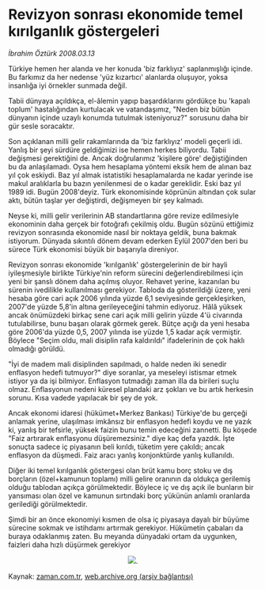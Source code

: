 # Revizyon sonrası ekonomide temel kırılganlık göstergeleri

*İbrahim Öztürk 2008.03.13*

<tr><td class="metin" colspan="2" style="padding-top: 20px; padding-left: 5px; padding-right: 10px;">Türkiye hemen her alanda ve her konuda 'biz farklıyız' saplanmışlığı içinde. Bu farkımız da her nedense 'yüz kızartıcı' alanlarda oluşuyor, yoksa insanlığa iyi örnekler sunmada değil.</td></tr><tr><td class="metin" colspan="2" style="padding-top: 20px; padding-left: 5px; padding-right: 10px;"><p>Tabii dünyaya açıldıkça, el-âlemin yapıp başardıklarını gördükçe bu 'kapalı toplum' hastalığından kurtulacak ve vatandaşımız, "Neden biz bütün dünyanın içinde uzaylı konumda tutulmak isteniyoruz?" sorusunu daha bir gür sesle soracaktır.
<p> Son açıklanan milli gelir rakamlarında da 'biz farklıyız' modeli geçerli idi. Yanlış bir şeyi sürdüre geldiğimizi ise hemen herkes biliyordu. Tabii değişmesi gerektiğini de. Ancak doğrularımız 'kişilere göre' değiştiğinden bu da anlaşılamadı. Oysa hem hesaplama yöntemi eksik hem de alınan baz yıl çok eskiydi. Baz yıl almak istatistiki hesaplamalarda ne kadar yerinde ise makul aralıklarla bu bazın yenilenmesi de o kadar gereklidir. Eski baz yıl 1989 idi. Bugün 2008'deyiz. Türk ekonomisinde köprünün altından çok sular aktı, bütün taşlar yer değiştirdi, değişmeyen bir şey kalmadı.
<p> Neyse ki, milli gelir verilerinin AB standartlarına göre revize edilmesiyle ekonominin daha gerçek bir fotoğrafı çekilmiş oldu. Bugün sözünü ettiğimiz revizyon sonrasında ekonomide nasıl bir noktaya geldik, buna bakmak istiyorum. Dünyada sıkıntılı dönem devam ederken Eylül 2007'den beri bu sürece Türk ekonomisi büyük bir başarıyla direniyor. 
<p> Revizyon sonrası ekonomide 'kırılganlık' göstergelerinin de bir hayli iyileşmesiyle birlikte Türkiye'nin reform sürecini değerlendirebilmesi için yeni bir şanslı dönem daha açılmış oluyor. Rehavet yerine, kazanılan bu sürenin ivedilikle kullanılması gerekiyor. Tabloda da gösterildiği üzere, yeni hesaba göre cari açık 2006 yılında yüzde 6,1 seviyesinde gerçekleşirken, 2007'de yüzde 5,8'in altına gerileyeceğini tahmin ediyoruz. Hâlâ yüksek ancak önümüzdeki birkaç sene cari açık milli gelirin yüzde 4'ü civarında tutulabilirse, bunu başarı olarak görmek gerek. Bütçe açığı da yeni hesaba göre 2006'da yüzde 0,5, 2007 yılında ise yüzde 1,5 kadar açık vermiştir. Böylece "Seçim oldu, mali disiplin rafa kaldırıldı" ifadelerinin de çok haklı olmadığı görüldü.
<p> "İyi de madem mali disiplinden sapılmadı, o halde neden iki senedir enflasyon hedefi tutmuyor?" diye soranlar, ya meseleyi istismar etmek istiyor ya da işi bilmiyor. Enflasyon tutmadığı zaman illa da birileri suçlu olmaz. Enflasyonun nedeni küresel plandaki arz şokları ve bu artık herkesin sorunu. Kısa vadede yapılacak bir şey de yok. 
<p> Ancak ekonomi idaresi (hükümet+Merkez Bankası) Türkiye'de bu gerçeği anlamak yerine, ulaşılması imkânsız bir enflasyon hedefi koydu ve ne yazık ki, yanlış bir tefsirle, yüksek faizin bunu temin edeceğini zannetti. Bu köşede "Faiz artırarak enflasyonu düşüremezsiniz." diye kaç defa yazdık. İşte sonuçta sadece iç piyasanın beli kırıldı, tüketim yere çakıldı; ancak enflasyon da düşmedi. Faiz aracı yanlış konjonktürde yanlış kullanıldı. 
<p> Diğer iki temel kırılganlık göstergesi olan brüt kamu borç stoku ve dış borçların (özel+kamunun toplamı) milli gelire oranının da oldukça gerilemiş olduğu tablodan açıkça görülmektedir. Böylece iç ve dış açık ile bunların bir yansıması olan özel ve kamunun sırtındaki borç yükünün anlamlı oranlarda gerilediği görülmektedir. 
<p> Şimdi bir an önce ekonomiyi kısmen de olsa iç piyasaya dayalı bir büyüme sürecine sokmak ve istihdamı artırmak gerekiyor. Hükümetin çabaları da buraya odaklanmış zaten. Bu meyanda dünyadaki ortam da uygunken, faizleri daha hızlı düşürmek gerekiyor<p align="center"><img border="0" src="http://web.archive.org/web/20080424083413im_/http://medya.zaman.com.tr/2008/03/13/Untitled-2.gif"/>.<br/></p></p></p></p></p></p></p></p></p></td></tr>

Kaynak: [zaman.com.tr](http://zaman.com.tr/yazar.do?yazino=663903), [web.archive.org (arşiv bağlantısı)](http://web.archive.org/web/20080424083413/http://www.zaman.com.tr:80/yazar.do?yazino=663903)
